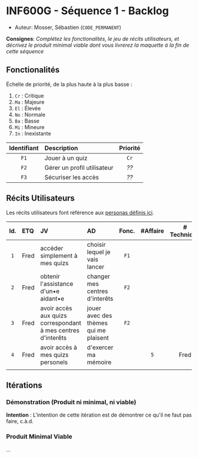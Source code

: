 # INF600G - Séquence 1 - Backlog

  * Auteur: Mosser, Sébastien (`CODE_PERMANENT`)

**Consignes**: _Complétez les fonctionalités, le jeu de récits utilisateurs, et décrivez le produit minimal viable dont vous livrerez la maquette à la fin de cette séquence_

## Fonctionalités

Échelle de priorité, de la plus haute à la plus basse :

  1. `Cr` : Critique
  2. `Ma` : Majeure
  3. `El` : Élevée
  4. `No` : Normale
  5. `Ba` : Basse
  6. `Mi` : Mineure
  7. `In` : Inexistante

| Identifiant | Description | Priorité |
| :---:       |  :--        | :--:     |
| `F1`  | Jouer à un quiz             | `Cr` |
| `F2`  | Gérer un profil utilisateur | _??_ |
| `F3`  | Sécuriser les accès         | _??_ |


## Récits Utilisateurs

Les récits utilisateurs font référence aux [personas définis ici](./personas.md).


| Id. | ETQ | JV | AD | Fonc. | #Affaire | # Technique |
| :---:       |  :--        | :--     | :--     | :--:          | :--: | :--: |
| `1` | Fred  | accéder simplement à mes quizs  | choisir lequel je vais lancer  | `F1`  | | |
| `2` | Fred  | obtenir l'assistance d'un•e aidant•e  |  changer mes centres d'interêts  | `F2`  | | |
| `3` | Fred  | avoir accès aux quizs correspondant à mes centres d'interêts | jouer avec des thèmes qui me plaisent  | `F2`  | | |
| `4`  | Fred  | avoir accès à mes quizs personels  | d'exercer ma mémoire  |   | `5`  | Fred  |
|   |   |   |   |   |


## Itérations

### Démonstration (Produit ni minimal, ni viable)

**Intention** : L'intention de cette itération est de démontrer ce qu'il ne faut pas faire, c.à.d.

### Produit Minimal Viable

_..._
